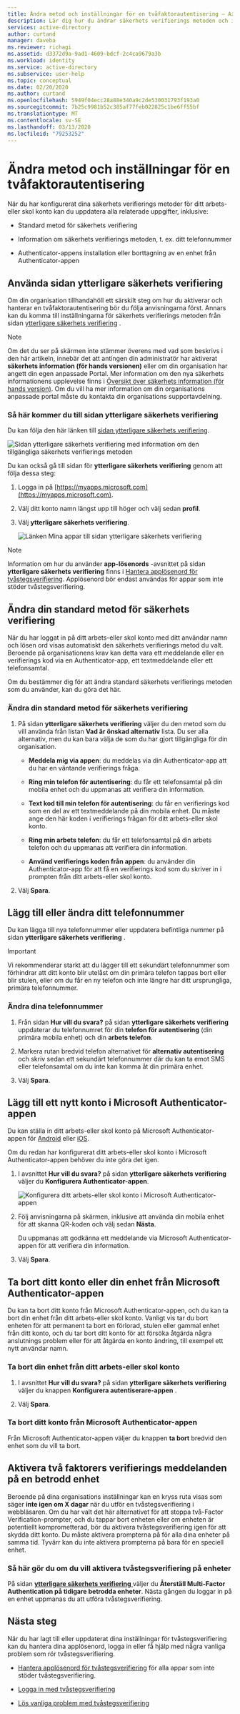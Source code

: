 ```yaml
---
title: Ändra metod och inställningar för en tvåfaktorautentisering – Azure Active Directory
description: Lär dig hur du ändrar säkerhets verifierings metoden och inställningarna för ditt arbets-eller skol konto från sidan ytterligare säkerhets verifiering.
services: active-directory
author: curtand
manager: daveba
ms.reviewer: richagi
ms.assetid: d3372d9a-9ad1-4609-bdcf-2c4ca9679a3b
ms.workload: identity
ms.service: active-directory
ms.subservice: user-help
ms.topic: conceptual
ms.date: 02/20/2020
ms.author: curtand
ms.openlocfilehash: 5949f04ecc28a88e340a9c2de530031793f193a0
ms.sourcegitcommit: 7b25c9981b52c385af77feb022825c1be6ff55bf
ms.translationtype: MT
ms.contentlocale: sv-SE
ms.lasthandoff: 03/13/2020
ms.locfileid: "79253252"
---
```

# <a name="change-your-two-factor-verification-method-and-settings"></a>Ändra metod och inställningar för en tvåfaktorautentisering

När du har konfigurerat dina säkerhets verifierings metoder för ditt arbets-eller skol konto kan du uppdatera alla relaterade uppgifter, inklusive:

- Standard metod för säkerhets verifiering

- Information om säkerhets verifierings metoden, t. ex. ditt telefonnummer

- Authenticator-appens installation eller borttagning av en enhet från Authenticator-appen

## <a name="using-the-additional-security-verification-page"></a>Använda sidan ytterligare säkerhets verifiering

Om din organisation tillhandahöll ett särskilt steg om hur du aktiverar och hanterar en tvåfaktorautentisering bör du följa anvisningarna först. Annars kan du komma till inställningarna för säkerhets verifierings metoden från sidan [ytterligare säkerhets verifiering](https://docs.microsoft.com/azure/active-directory/user-help/multi-factor-authentication-end-user-first-time) .

>[!Note]
>Om det du ser på skärmen inte stämmer överens med vad som beskrivs i den här artikeln, innebär det att antingen din administratör har aktiverat **säkerhets information (för hands versionen)** eller om din organisation har angett din egen anpassade Portal. Mer information om den nya säkerhets informationens upplevelse finns i [Översikt över säkerhets information (för hands version)](user-help-security-info-overview.md). Om du vill ha mer information om din organisations anpassade portal måste du kontakta din organisations supportavdelning.

### <a name="to-get-to-the-additional-security-verification-page"></a>Så här kommer du till sidan ytterligare säkerhets verifiering

Du kan följa den här länken till [sidan ytterligare säkerhets verifiering](https://account.activedirectory.windowsazure.com/proofup.aspx?proofup=1).

![Sidan ytterligare säkerhets verifiering med information om den tillgängliga säkerhets verifierings metoden](./media/multi-factor-authentication-end-user-manage-settings/mfa-security-verification-page.png)

Du kan också gå till sidan för **ytterligare säkerhets verifiering** genom att följa dessa steg:

1. Logga in på [https://myapps.microsoft.com](https://myapps.microsoft.com).

1. Välj ditt konto namn längst upp till höger och välj sedan **profil**.

1. Välj **ytterligare säkerhets verifiering**.  

    ![Länken Mina appar till sidan ytterligare säkerhets verifiering](./media/multi-factor-authentication-end-user-manage-settings/mfa-myapps-link.png)

>[!Note]
>Information om hur du använder **app-lösenords** -avsnittet på sidan **ytterligare säkerhets verifiering** finns i [Hantera applösenord för tvåstegsverifiering](multi-factor-authentication-end-user-app-passwords.md). Applösenord bör endast användas för appar som inte stöder tvåstegsverifiering.

## <a name="change-your-default-security-verification-method"></a>Ändra din standard metod för säkerhets verifiering

När du har loggat in på ditt arbets-eller skol konto med ditt användar namn och lösen ord visas automatiskt den säkerhets verifierings metod du valt. Beroende på organisationens krav kan detta vara ett meddelande eller en verifierings kod via en Authenticator-app, ett textmeddelande eller ett telefonsamtal.

Om du bestämmer dig för att ändra standard säkerhets verifierings metoden som du använder, kan du göra det här.

### <a name="to-change-your-default-security-verification-method"></a>Ändra din standard metod för säkerhets verifiering

1. På sidan **ytterligare säkerhets verifiering** väljer du den metod som du vill använda från listan **Vad är önskad alternativ** lista. Du ser alla alternativ, men du kan bara välja de som du har gjort tillgängliga för din organisation.

    - **Meddela mig via appen**: du meddelas via din Authenticator-app att du har en väntande verifierings fråga.

    - **Ring min telefon för autentisering**: du får ett telefonsamtal på din mobila enhet och du uppmanas att verifiera din information.

    - **Text kod till min telefon för autentisering**: du får en verifierings kod som en del av ett textmeddelande på din mobila enhet. Du måste ange den här koden i verifierings frågan för ditt arbets-eller skol konto.

    - **Ring min arbets telefon**: du får ett telefonsamtal på din arbets telefon och du uppmanas att verifiera din information.

    - **Använd verifierings koden från appen**: du använder din Authenticator-app för att få en verifierings kod som du skriver in i prompten från ditt arbets-eller skol konto.

2. Välj **Spara**.

## <a name="add-or-change-your-phone-number"></a>Lägg till eller ändra ditt telefonnummer

Du kan lägga till nya telefonnummer eller uppdatera befintliga nummer på sidan **ytterligare säkerhets verifiering** .

>[!Important]
>Vi rekommenderar starkt att du lägger till ett sekundärt telefonnummer som förhindrar att ditt konto blir utelåst om din primära telefon tappas bort eller blir stulen, eller om du får en ny telefon och inte längre har ditt ursprungliga, primära telefonnummer.

### <a name="to-change-your-phone-numbers"></a>Ändra dina telefonnummer

1. Från sidan **Hur vill du svara?** på sidan **ytterligare säkerhets verifiering** uppdaterar du telefonnumret för din **telefon för autentisering** (din primära mobila enhet) och din **arbets telefon**.

1. Markera rutan bredvid telefon alternativet för **alternativ autentisering** och skriv sedan ett sekundärt telefonnummer där du kan ta emot SMS eller telefonsamtal om du inte kan komma åt din primära enhet.

1. Välj **Spara**.

## <a name="add-a-new-account-to-the-microsoft-authenticator-app"></a>Lägg till ett nytt konto i Microsoft Authenticator-appen

Du kan ställa in ditt arbets-eller skol konto på Microsoft Authenticator-appen för [Android](https://play.google.com/store/apps/details?id=com.azure.authenticator) eller [iOS](https://apps.apple.com/app/microsoft-authenticator/id983156458).

Om du redan har konfigurerat ditt arbets-eller skol konto i Microsoft Authenticator-appen behöver du inte göra det igen.

1. I avsnittet **Hur vill du svara?** på sidan **ytterligare säkerhets verifiering** väljer du **Konfigurera Authenticator-appen**.

    ![Konfigurera ditt arbets-eller skol konto i Microsoft Authenticator-appen](./media/multi-factor-authentication-end-user-manage-settings/mfa-security-verification-page-auth-app.png)

1. Följ anvisningarna på skärmen, inklusive att använda din mobila enhet för att skanna QR-koden och välj sedan **Nästa**.

    Du uppmanas att godkänna ett meddelande via Microsoft Authenticator-appen för att verifiera din information.

1. Välj **Spara**.

## <a name="delete-your-account-or-device-from-the-microsoft-authenticator-app"></a>Ta bort ditt konto eller din enhet från Microsoft Authenticator-appen

Du kan ta bort ditt konto från Microsoft Authenticator-appen, och du kan ta bort din enhet från ditt arbets-eller skol konto. Vanligt vis tar du bort enheten för att permanent ta bort en förlorad, stulen eller gammal enhet från ditt konto, och du tar bort ditt konto för att försöka åtgärda några anslutnings problem eller för att åtgärda en konto ändring, till exempel ett nytt användar namn.

### <a name="to-delete-your-device-from-your-work-or-school-account"></a>Ta bort din enhet från ditt arbets-eller skol konto

1. I avsnittet **Hur vill du svara?** på sidan **ytterligare säkerhets verifiering** väljer du knappen **Konfigurera autentiserare-appen** .

1. Välj **Spara**.

### <a name="to-delete-your-account-from-the-microsoft-authenticator-app"></a>Ta bort ditt konto från Microsoft Authenticator-appen

Från Microsoft Authenticator-appen väljer du knappen **ta bort** bredvid den enhet som du vill ta bort.

## <a name="turn-on-two-factor-verification-prompts-on-a-trusted-device"></a>Aktivera två faktorers verifierings meddelanden på en betrodd enhet

Beroende på dina organisations inställningar kan en kryss ruta visas som säger **inte igen om X dagar** när du utför en tvåstegsverifiering i webbläsaren. Om du har valt det här alternativet för att stoppa två-Factor Verification-prompter, och du tappar bort enheten eller om enheten är potentiellt komprometterad, bör du aktivera tvåstegsverifiering igen för att skydda ditt konto. Du måste aktivera prompterna på för alla dina enheter på samma tid. Tyvärr kan du inte aktivera prompterna på bara för en speciell enhet.

### <a name="to-turn-two-factor-verification-prompts-back-on-for-your-devices"></a>Så här gör du om du vill aktivera tvåstegsverifiering på enheter

På sidan [ **ytterligare säkerhets verifiering** ](#to-get-to-the-additional-security-verification-page)väljer du **Återställ Multi-Factor Authentication på tidigare betrodda enheter**. Nästa gången du loggar in på en enhet uppmanas du att utföra tvåstegsverifiering.

## <a name="next-steps"></a>Nästa steg

När du har lagt till eller uppdaterat dina inställningar för tvåstegsverifiering kan du hantera dina applösenord, logga in eller få hjälp med några vanliga problem som rör tvåstegsverifiering.

- [Hantera applösenord för tvåstegsverifiering](multi-factor-authentication-end-user-app-passwords.md) för alla appar som inte stöder tvåstegsverifiering.

- [Logga in med tvåstegsverifiering](multi-factor-authentication-end-user-signin.md)

- [Lös vanliga problem med tvåstegsverifiering](multi-factor-authentication-end-user-troubleshoot.md)
